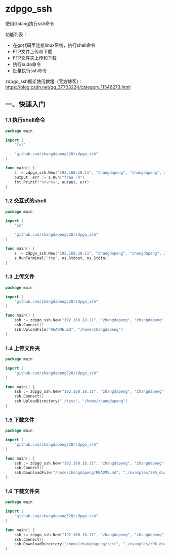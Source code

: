 # zdpgo_ssh
使用Golang执行ssh命令

功能列表：
- 在go代码里连接linux系统，执行shell命令
- FTP文件上传和下载
- FTP文件夹上传和下载
- 执行sudo命令
- 批量执行ssh命令

zdpgo_ssh框架使用教程（官方博客）：https://blog.csdn.net/qq_37703224/category_11546273.html

## 一、快速入门

### 1.1 执行shell命令
```go
package main

import (
	"fmt"

	"github.com/zhangdapeng520/zdpgo_ssh"
)

func main() {
	s := zdpgo_ssh.New("192.168.18.11", "zhangdapeng", "zhangdapeng", 22)
	output, err := s.Run("free -h")
	fmt.Printf("%v\n%v", output, err)
}
```

### 1.2 交互式的shell
```go
package main

import (
	"os"

	"github.com/zhangdapeng520/zdpgo_ssh"
)

func main() {
	s := zdpgo_ssh.New("192.168.18.11", "zhangdapeng", "zhangdapeng", 22)
	s.RunTerminal("top", os.Stdout, os.Stdin)
}
```

### 1.3 上传文件
```go
package main

import (
	"github.com/zhangdapeng520/zdpgo_ssh"
)

func main() {
	ssh := zdpgo_ssh.New("192.168.18.11", "zhangdapeng", "zhangdapeng", 22)
	ssh.Connect()
	ssh.UploadFile("README.md", "/home/zhangdapeng")
}
```

### 1.4 上传文件夹
```go
package main

import (
	"github.com/zhangdapeng520/zdpgo_ssh"
)

func main() {
	ssh := zdpgo_ssh.New("192.168.18.11", "zhangdapeng", "zhangdapeng", 22)
	ssh.Connect()
	ssh.UploadDirectory("./test", "/home/zhangdapeng")
}
```

### 1.5 下载文件
```go
package main

import (
	"github.com/zhangdapeng520/zdpgo_ssh"
)

func main() {
	ssh := zdpgo_ssh.New("192.168.18.11", "zhangdapeng", "zhangdapeng", 22)
	ssh.Connect()
	ssh.DownloadFile("/home/zhangdapeng/README.md", "./examples/z05_download_file/")
}
```

### 1.6 下载文件夹
```go
package main

import (
	"github.com/zhangdapeng520/zdpgo_ssh"
)

func main() {
	ssh := zdpgo_ssh.New("192.168.18.11", "zhangdapeng", "zhangdapeng", 22)
	ssh.Connect()
	ssh.DownloadDirectory("/home/zhangdapeng/test", "./examples/z06_download_dir/")
}
```

